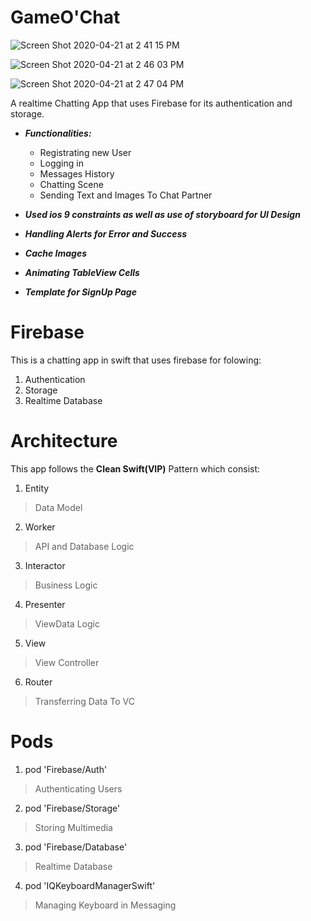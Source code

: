 # GameO'Chat


![Screen Shot 2020-04-21 at 2 41 15 PM](https://user-images.githubusercontent.com/25398924/79848678-09961d80-83df-11ea-9338-9ee15898df38.png)


![Screen Shot 2020-04-21 at 2 46 03 PM](https://user-images.githubusercontent.com/25398924/79848702-0f8bfe80-83df-11ea-8bd5-a9beec8b39fb.png)


![Screen Shot 2020-04-21 at 2 47 04 PM](https://user-images.githubusercontent.com/25398924/79848717-13b81c00-83df-11ea-8f49-12843381c045.png)


A realtime Chatting App that uses Firebase for its authentication and storage.
- ***Functionalities:***
  - Registrating new User
  - Logging in
  - Messages History
  - Chatting Scene
  - Sending Text and Images To Chat Partner

- ***Used ios 9 constraints as well as use of storyboard for UI Design***
- ***Handling Alerts for Error and Success***
- ***Cache Images***
- ***Animating TableView Cells***
- ***Template for SignUp Page*** 


# Firebase
This is a chatting app in swift that uses firebase for folowing: 
1. Authentication 
2. Storage
3. Realtime Database

# Architecture
This app follows the **Clean Swift(VIP)** Pattern which consist: 
1. Entity       
> Data Model
2. Worker       
> API and Database Logic
3. Interactor   
> Business Logic
4. Presenter   
> ViewData Logic
5. View 
> View Controller
6. Router       
>Transferring Data To VC

# Pods
1. pod 'Firebase/Auth'           
> Authenticating Users 
2. pod 'Firebase/Storage'        
> Storing Multimedia
3. pod 'Firebase/Database'       
> Realtime Database
4. pod 'IQKeyboardManagerSwift'  
> Managing Keyboard in Messaging


